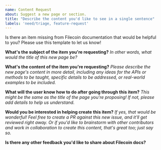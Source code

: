 ```yaml
---
name: Content Request
about: Suggest a new page or section.
title: "Describe the content you'd like to see in a single sentence"
labels: 'need/triage, feature-request'
---
```


Is there an item missing from Filecoin documentation that would be helpful to you? Please use this template to let us know!

**What's the subject of the item you're requesting?**
_In other words, what would the title of this new page be?_

**What's the content of the item you're requesting?**
_Please describe the new page's content in more detail, including any ideas for the APIs or methods
to be taught, specific details to be addressed, or real-world examples to be included._

**What will the user know how to do after going through this item?**
_This might be the same as the title of the page you're proposing! If not, please add details to help us understand._

**Would you be interested in helping create this item?**
_If yes, that would be wonderful! Feel free to create a PR against this new issue, and it'll get reviewed right away. Or if you'd like to brainstorm with other contributors and work in collaboration to create this content, that's great too; just say so._

**Is there any other feedback you'd like to share about Filecoin docs?**
